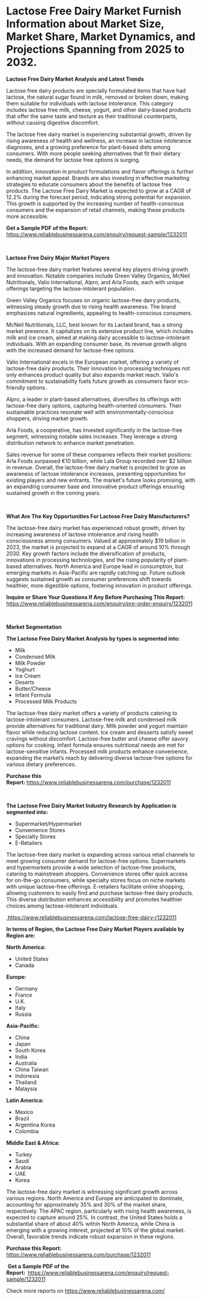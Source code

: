 <p><h1>Lactose Free Dairy Market Furnish Information about Market Size, Market Share, Market Dynamics, and Projections Spanning from 2025 to 2032.</h1></p><p><strong>Lactose Free Dairy Market Analysis and Latest Trends</strong></p>
<p><p>Lactose free dairy products are specially formulated items that have had lactose, the natural sugar found in milk, removed or broken down, making them suitable for individuals with lactose intolerance. This category includes lactose free milk, cheese, yogurt, and other dairy-based products that offer the same taste and texture as their traditional counterparts, without causing digestive discomfort.</p><p>The lactose free dairy market is experiencing substantial growth, driven by rising awareness of health and wellness, an increase in lactose intolerance diagnoses, and a growing preference for plant-based diets among consumers. With more people seeking alternatives that fit their dietary needs, the demand for lactose free options is surging.</p><p>In addition, innovation in product formulations and flavor offerings is further enhancing market appeal. Brands are also investing in effective marketing strategies to educate consumers about the benefits of lactose free products. The Lactose Free Dairy Market is expected to grow at a CAGR of 12.2% during the forecast period, indicating strong potential for expansion. This growth is supported by the increasing number of health-conscious consumers and the expansion of retail channels, making these products more accessible.</p></p>
<p><strong>Get a Sample PDF of the Report:&nbsp;</strong> <a href="https://www.reliablebusinessarena.com/enquiry/request-sample/1232011?utm_campaign=2138&utm_medium=2&utm_source=Github&utm_content=ia&utm_term=14022025&utm_id=lactose-free-dairy">https://www.reliablebusinessarena.com/enquiry/request-sample/1232011</a></p>
<p>&nbsp;</p>
<p><strong>Lactose Free Dairy Major Market Players</strong></p>
<p><p>The lactose-free dairy market features several key players driving growth and innovation. Notable companies include Green Valley Organics, McNeil Nutritionals, Valio International, Alpro, and Arla Foods, each with unique offerings targeting the lactose-intolerant population.</p><p>Green Valley Organics focuses on organic lactose-free dairy products, witnessing steady growth due to rising health awareness. The brand emphasizes natural ingredients, appealing to health-conscious consumers.</p><p>McNeil Nutritionals, LLC, best known for its Lactaid brand, has a strong market presence. It capitalizes on its extensive product line, which includes milk and ice cream, aimed at making dairy accessible to lactose-intolerant individuals. With an expanding consumer base, its revenue growth aligns with the increased demand for lactose-free options.</p><p>Valio International excels in the European market, offering a variety of lactose-free dairy products. Their innovation in processing techniques not only enhances product quality but also expands market reach. Valio's commitment to sustainability fuels future growth as consumers favor eco-friendly options.</p><p>Alpro, a leader in plant-based alternatives, diversifies its offerings with lactose-free dairy options, capturing health-oriented consumers. Their sustainable practices resonate well with environmentally-conscious shoppers, driving market growth.</p><p>Arla Foods, a cooperative, has invested significantly in the lactose-free segment, witnessing notable sales increases. They leverage a strong distribution network to enhance market penetration.</p><p>Sales revenue for some of these companies reflects their market positions: Arla Foods surpassed €10 billion, while Lala Group recorded over $2 billion in revenue. Overall, the lactose-free dairy market is projected to grow as awareness of lactose intolerance increases, presenting opportunities for existing players and new entrants. The market's future looks promising, with an expanding consumer base and innovative product offerings ensuring sustained growth in the coming years.</p></p>
<p>&nbsp;</p>
<p><strong>What Are The Key Opportunities For Lactose Free Dairy Manufacturers?</strong></p>
<p><p>The lactose-free dairy market has experienced robust growth, driven by increasing awareness of lactose intolerance and rising health consciousness among consumers. Valued at approximately $19 billion in 2023, the market is projected to expand at a CAGR of around 10% through 2030. Key growth factors include the diversification of products, innovations in processing technologies, and the rising popularity of plant-based alternatives. North America and Europe lead in consumption, but emerging markets in Asia-Pacific are rapidly catching up. Future outlook suggests sustained growth as consumer preferences shift towards healthier, more digestible options, fostering innovation in product offerings.</p></p>
<p><strong>Inquire or Share Your Questions If Any Before Purchasing This Report:</strong> <a href="https://www.reliablebusinessarena.com/enquiry/pre-order-enquiry/1232011?utm_campaign=2138&utm_medium=2&utm_source=Github&utm_content=ia&utm_term=14022025&utm_id=lactose-free-dairy">https://www.reliablebusinessarena.com/enquiry/pre-order-enquiry/1232011</a></p>
<p>&nbsp;</p>
<p><strong>Market Segmentation</strong></p>
<p><strong>The Lactose Free Dairy Market Analysis by types is segmented into:</strong></p>
<p><ul><li>Milk</li><li>Condensed Milk</li><li>Milk Powder</li><li>Yoghurt</li><li>Ice Cream</li><li>Deserts</li><li>Butter/Cheese</li><li>Infant Formula</li><li>Processed Milk Products</li></ul></p>
<p><p>The lactose-free dairy market offers a variety of products catering to lactose-intolerant consumers. Lactose-free milk and condensed milk provide alternatives for traditional dairy. Milk powder and yogurt maintain flavor while reducing lactose content. Ice cream and desserts satisfy sweet cravings without discomfort. Lactose-free butter and cheese offer savory options for cooking. Infant formula ensures nutritional needs are met for lactose-sensitive infants. Processed milk products enhance convenience, expanding the market’s reach by delivering diverse lactose-free options for various dietary preferences.</p></p>
<p><strong>Purchase this Report:&nbsp;</strong><a href="https://www.reliablebusinessarena.com/purchase/1232011?utm_campaign=2138&utm_medium=2&utm_source=Github&utm_content=ia&utm_term=14022025&utm_id=lactose-free-dairy">https://www.reliablebusinessarena.com/purchase/1232011</a></p>
<p>&nbsp;</p>
<p><strong>The Lactose Free Dairy Market Industry Research by Application is segmented into:</strong></p>
<p><ul><li>Supermarket/Hypermarket</li><li>Convenience Stores</li><li>Specialty Stores</li><li>E-Retailers</li></ul></p>
<p><p>The lactose-free dairy market is expanding across various retail channels to meet growing consumer demand for lactose-free options. Supermarkets and hypermarkets provide a wide selection of lactose-free products, catering to mainstream shoppers. Convenience stores offer quick access for on-the-go consumers, while specialty stores focus on niche markets with unique lactose-free offerings. E-retailers facilitate online shopping, allowing customers to easily find and purchase lactose-free dairy products. This diverse distribution enhances accessibility and promotes healthier choices among lactose-intolerant individuals.</p></p>
<p><a href="https://www.reliablebusinessarena.com/lactose-free-dairy-r1232011?utm_campaign=2138&utm_medium=2&utm_source=Github&utm_content=ia&utm_term=14022025&utm_id=lactose-free-dairy">&nbsp;https://www.reliablebusinessarena.com/lactose-free-dairy-r1232011</a></p>
<p><strong>In terms of Region, the Lactose Free Dairy Market Players available by Region are:</strong></p>
<p>
    <p> <strong> North America: </strong>
        <ul>
            <li>United States</li>
            <li>Canada</li>
        </ul>
        </p> 
    <p> <strong> Europe: </strong>
        <ul>
            <li>Germany</li>
            <li>France</li>
            <li>U.K.</li>
            <li>Italy</li>
            <li>Russia</li>
        </ul>
        </p> 
    <p> <strong> Asia-Pacific: </strong>
        <ul>
            <li>China</li>
            <li>Japan</li>
            <li>South Korea</li>
            <li>India</li>
            <li>Australia</li>
            <li>China Taiwan</li>
            <li>Indonesia</li>
            <li>Thailand</li>
            <li>Malaysia</li>
        </ul>
        </p> 
    <p> <strong> Latin America: </strong>
        <ul>
            <li>Mexico</li>
            <li>Brazil</li>
            <li>Argentina Korea</li>
            <li>Colombia</li>
        </ul>
        </p> 
    <p> <strong> Middle East & Africa: </strong>
        <ul>
            <li>Turkey</li>
            <li>Saudi</li>
            <li>Arabia</li>
            <li>UAE</li>
            <li>Korea</li>
        </ul>
    </p>
    </p>
<p><p>The lactose-free dairy market is witnessing significant growth across various regions. North America and Europe are anticipated to dominate, accounting for approximately 35% and 30% of the market share, respectively. The APAC region, particularly with rising health awareness, is expected to capture around 25%. In contrast, the United States holds a substantial share of about 40% within North America, while China is emerging with a growing interest, projected at 10% of the global market. Overall, favorable trends indicate robust expansion in these regions.</p></p>
<p><strong>Purchase this Report: </strong><a href="https://www.reliablebusinessarena.com/purchase/1232011?utm_campaign=2138&utm_medium=2&utm_source=Github&utm_content=ia&utm_term=14022025&utm_id=lactose-free-dairy">https://www.reliablebusinessarena.com/purchase/1232011</a></p>
<p>&nbsp;<strong>Get a Sample PDF of the Report:&nbsp;&nbsp;</strong><a href="https://www.reliablebusinessarena.com/enquiry/request-sample/1232011?utm_campaign=2138&utm_medium=2&utm_source=Github&utm_content=ia&utm_term=14022025&utm_id=lactose-free-dairy">https://www.reliablebusinessarena.com/enquiry/request-sample/1232011</a></p>
<p><strong></strong></p>
<p>Check more reports on <a href="https://www.reliablebusinessarena.com/?utm_campaign=2138&utm_medium=2&utm_source=Github&utm_content=ia&utm_term=14022025&utm_id=lactose-free-dairy">https://www.reliablebusinessarena.com/</a></p>